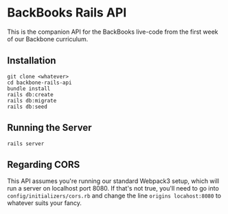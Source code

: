 # BackBooks Rails API

This is the companion API for the BackBooks live-code from the first week of our Backbone curriculum.

## Installation

```
git clone <whatever>
cd backbone-rails-api
bundle install
rails db:create
rails db:migrate
rails db:seed
```

## Running the Server

```
rails server
```

## Regarding CORS

This API assumes you're running our standard Webpack3 setup, which will run a server on localhost port 8080. If that's not true, you'll need to go into `config/initializers/cors.rb` and change the line `origins locahost:8080` to whatever suits your fancy.
